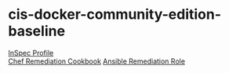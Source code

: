 # cis-docker-community-edition-baseline

[InSpec Profile](https://github.com/mitre/docker-ce-cis-baseline)			
[Chef Remediation Cookbook](https://github.com/mitre/chef-cis-docker-ce-hardening)
[Ansible Remediation Role](https://github.com/mitre/ansible-cis-docker-ce-hardening)


<Accordian/>

